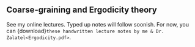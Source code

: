 ## Coarse-graining and Ergodicity theory

See my online lectures. Typed up notes will follow soonish. For now, you can {download}`these handwritten lecture notes by me & Dr. Zalatel<Ergodicity.pdf>`.



